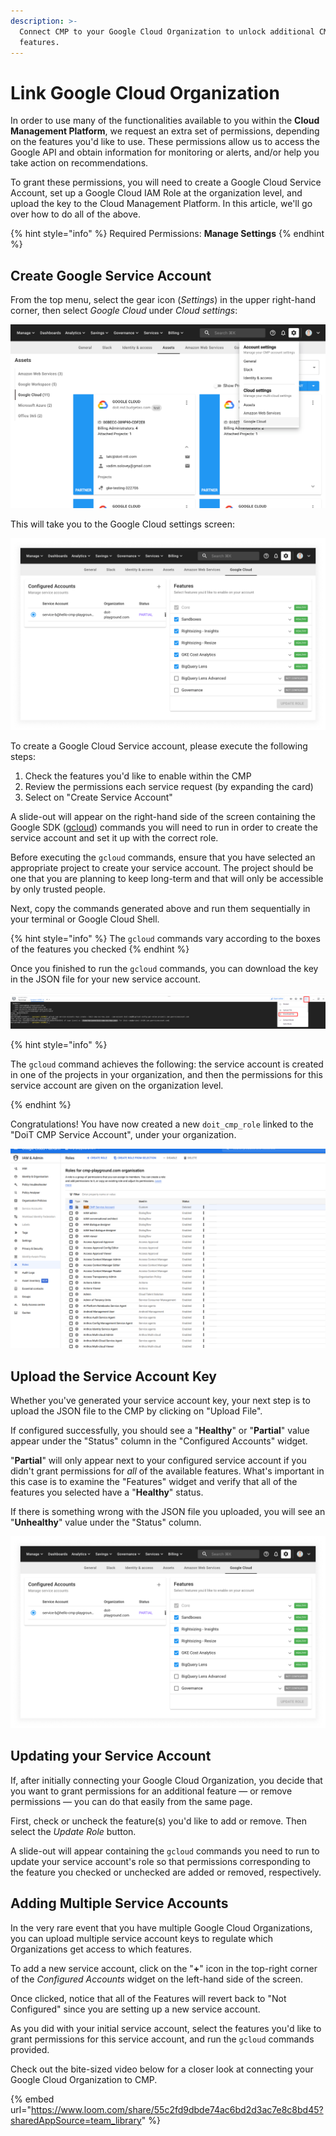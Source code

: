 ```yaml
---
description: >-
  Connect CMP to your Google Cloud Organization to unlock additional CMP
  features.
---
```


# Link Google Cloud Organization

In order to use many of the functionalities available to you within the **Cloud Management Platform**, we request an extra set of permissions, depending on the features you'd like to use. These permissions allow us to access the Google API and obtain information for monitoring or alerts, and/or help you take action on recommendations.

To grant these permissions, you will need to create a Google Cloud Service Account, set up a Google Cloud IAM Role at the organization level, and upload the key to the Cloud Management Platform. In this article, we'll go over how to do all of the above.

{% hint style="info" %}
Required Permissions: **Manage Settings**
{% endhint %}

## Create Google Service Account

From the top menu, select the gear icon (_Settings_) in the upper right-hand corner, then select _Google Cloud_ under _Cloud settings_:

![A screenshot showing the _Google Cloud_ settings menu item](../.gitbook/assets/cmp-google-cloud-settings-menu.png)

This will take you to the Google Cloud settings screen:

![A screenshot showing the _Google Cloud_ settings screen](../.gitbook/assets/cmp-google-cloud-settings.png)

To create a Google Cloud Service account, please execute the following steps:

1. Check the features you'd like to enable within the CMP
2. Review the permissions each service request (by expanding the card)
3. Select on "Create Service Account"

A slide-out will appear on the right-hand side of the screen containing the Google SDK ([gcloud](https://cloud.google.com/sdk)) commands you will need to run in order to create the service account and set it up with the correct role.

Before executing the `gcloud` commands, ensure that you have selected an appropriate project to create your service account. The project should be one that you are planning to keep long-term and that will only be accessible by only trusted people.

Next, copy the commands generated above and run them sequentially in your terminal or Google Cloud Shell.

{% hint style="info" %}
The `gcloud` commands vary according to the boxes of the features you checked
{% endhint %}

Once you finished to run the `gcloud` commands, you can download the key in the JSON file for your new service account.

![A screenshot showing the location of the Download File menu item](../.gitbook/assets/gcp-gcloud-download-file.png)

{% hint style="info" %}

The `gcloud` command achieves the following: the service account is created in one of the projects in your organization, and then the permissions for this service account are given on the organization level.

{% endhint %}

Congratulations! You have now created a new `doit_cmp_role` linked to the "DoiT CMP Service Account", under your organization.

![A screenshot of a list of organization roles](../.gitbook/assets/gcp-created-doit-cmp-role.png)

## Upload the Service Account Key

Whether you've generated your service account key, your next step is to upload the JSON file to the CMP by clicking on "Upload File".

If configured successfully, you should see a "**Healthy**" or "**Partial**" value appear under the "Status" column in the "Configured Accounts" widget.

"**Partial**" will only appear next to your configured service account if you didn't grant permissions for _all_ of the available features. What's important in this case is to examine the "Features" widget and verify that all of the features you selected have a "**Healthy**" status.

If there is something wrong with the JSON file you uploaded, you will see an "**Unhealthy**" value under the "Status" column.

![A screenshot showing the _Google Cloud_ settings screen](../.gitbook/assets/cmp-google-cloud-settings.png)

## Updating your Service Account

If, after initially connecting your Google Cloud Organization, you decide that you want to grant permissions for an additional feature &mdash; or remove permissions &mdash; you can do that easily from the same page.

First, check or uncheck the feature(s) you'd like to add or remove. Then select the _Update Role_ button.

A slide-out will appear containing the `gcloud` commands you need to run to update your service account's role so that permissions corresponding to the feature you checked or unchecked are added or removed, respectively.

## Adding Multiple Service Accounts

In the very rare event that you have multiple Google Cloud Organizations, you can upload multiple service account keys to regulate which Organizations get access to which features.

To add a new service account, click on the "**+**" icon in the top-right corner of the _Configured Accounts_ widget on the left-hand side of the screen.

Once clicked, notice that all of the Features will revert back to "Not Configured" since you are setting up a new service account.

As you did with your initial service account, select the features you'd like to grant permissions for this service account, and run the `gcloud` commands provided.

Check out the bite-sized video below for a closer look at connecting your Google Cloud Organization to CMP.

{% embed url="https://www.loom.com/share/55c2fd9dbde74ac6bd2d3ac7e8c8bd45?sharedAppSource=team_library" %}
